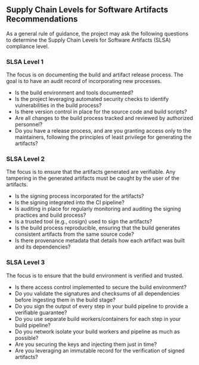 [//]: # (SPDX-License-Identifier: CC-BY-4.0)

## Supply Chain Levels for Software Artifacts Recommendations

As a general rule of guidance, the project may ask the following questions to determine the Supply Chain Levels for Software Artifacts (SLSA) compliance level.

### SLSA Level 1
The focus is on documenting the build and artifact release process. The goal is to have an audit record of incorporating new processes.

- Is the build environment and tools documented?
- Is the project leveraging automated security checks to identify vulnerabilities in the build process?
- Is there version control in place for the source code and build scripts?
- Are all changes to the build process tracked and reviewed by authorized personnel?
- Do you have a release process, and are you granting access only to the maintainers, following the principles of least privilege for generating the artifacts?

### SLSA Level 2
The focus is to ensure that the artifacts generated are verifiable. Any tampering in the generated artifacts must be caught by the user of the artifacts.

- Is the signing process incorporated for the artifacts?
- Is the signing integrated into the CI pipeline?
- Is auditing in place for regularly monitoring and auditing the signing practices and build process?
- Is a trusted tool (e.g., cosign) used to sign the artifacts?
- Is the build process reproducible, ensuring that the build generates consistent artifacts from the same source code?
- Is there provenance metadata that details how each artifact was built and its dependencies?

### SLSA Level 3
The focus is to ensure that the build environment is verified and trusted.

- Is there access control implemented to secure the build environment?
- Do you validate the signatures and checksums of all dependencies before ingesting them in the build stage?
- Do you sign the output of every step in your build pipeline to provide a verifiable guarantee?
- Do you use separate build workers/containers for each step in your build pipeline?
- Do you network isolate your build workers and pipeline as much as possible?
- Are you securing the keys and injecting them just in time?
- Are you leveraging an immutable record for the verification of signed artifacts?
